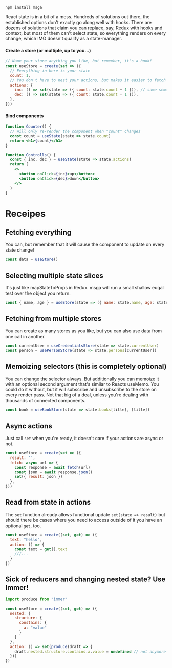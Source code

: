     npm install msga

React state is in a bit of a mess. Hundreds of solutions out there, the established options don't exactly go along well with hooks. There are dozens of solutions that claim you can replace, say, Redux with hooks and context, but most of them can't select state, so everything renders on every change, which IMO doesn't qualify as a state-manager.

#### Create a store (or multiple, up to you...)

```jsx
// Name your store anything you like, but remember, it's a hook!
const useStore = create(set => ({
  // Everything in here is your state
  count: 1,
  // You don't have to nest your actions, but makes it easier to fetch them later on
  actions: {
    inc: () => set(state => ({ count: state.count + 1 })), // same semantics as setState
    dec: () => set(state => ({ count: state.count - 1 })),
  },
}))
```

#### Bind components

```jsx
function Counter() {
  // Will only re-render the component when "count" changes
  const count = useState(state => state.count)
  return <h1>{count}</h1>
}

function Controlls() {
  const { inc, dec } = useState(state => state.actions)
  return (
    <>
      <button onClick={inc}>up</button>
      <button onClick={dec}>down</button>
    </>
  )
}
```

# Receipes

## Fetching everything

You can, but remember that it will cause the component to update on every state change!

```jsx
const data = useStore()
```

## Selecting multiple state slices

It's just like mapStateToProps in Redux. msga will run a small shallow euqal test over the object you return.

```jsx
const { name, age } = useStore(state => ({ name: state.name, age: state.age }))
```

## Fetching from multiple stores

You can create as many stores as you like, but you can also use data from one call in another.

```jsx
const currentUser = useCredentialsStore(state => state.currentUser)
const person = usePersonStore(state => state.persons[currentUser])
```

## Memoizing selectors (this is completely optional)

You can change the selector always. But additionally you can memoize it with an optional second argument that's similar to Reacts useMemo. You could do it without, but it will subscribe and unsubscribe to the store on every render pass. Not that big of a deal, unless you're dealing with thousands of connected components.

```jsx
const book = useBookStore(state => state.books[title], [title])
```

## Async actions

Just call `set` when you're ready, it doesn't care if your actions are async or not.

```jsx
const useStore = create(set => ({
  result: '',
  fetch: async url => {
    const response = await fetch(url)
    const json = await response.json()
    set({ result: json })
  },
}))
```

## Read from state in actions

The `set` function already allows functional update `set(state => result)` but should there be cases where you need to access outside of it you have an optional `get`, too.

```jsx
const useStore = create((set, get) => ({
  text: "hello",
  action: () => {
    const text = get().text
    ///...
  }
})
```

## Sick of reducers and changing nested state? Use Immer!

```jsx
import produce from "immer"

const useStore = create((set, get) => ({
  nested: {
    structure: {
      constains: {
        a: "value"
      }
    }
  },
  action: () => set(produce(draft => {
    draft.nested.structure.contains.a.value = undefined // not anymore ...
  }))
})
```
